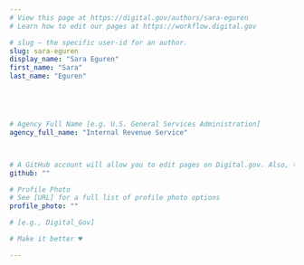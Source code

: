 ```yaml
---
# View this page at https://digital.gov/authors/sara-eguren
# Learn how to edit our pages at https://workflow.digital.gov

# slug — the specific user-id for an author.
slug: sara-eguren
display_name: "Sara Eguren"
first_name: "Sara"
last_name: "Eguren"





# Agency Full Name [e.g. U.S. General Services Administration]
agency_full_name: "Internal Revenue Service"



# A GitHub account will allow you to edit pages on Digital.gov. Also, the image used in your GitHub account can be used to populate your digital.gov profile photo. Learn more about getting a Github account at [URL]
github: ""

# Profile Photo
# See [URL] for a full list of profile photo options
profile_photo: ""

# [e.g., Digital_Gov]

# Make it better ♥

---
```

